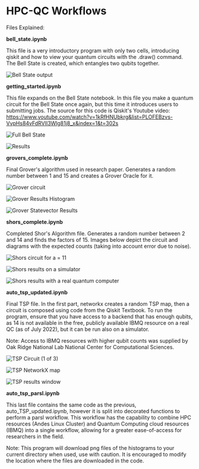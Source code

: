 # HPC-QC Workflows

Files Explained:

**bell_state.ipynb**

This file is a very introductory program with only two cells, introducing qiskit and how to view your quantum circuits with the .draw() command. The Bell State is created, which entangles two qubits together. 

![Bell State output](/Images/bell-state-example.png)

**getting_started.ipynb**

This file expands on the Bell State notebook. In this file you make a quantum circuit for the Bell State once again, but this time it introduces users to submitting jobs. The source for this code is Qiskit's Youtube video: https://www.youtube.com/watch?v=1kRfHNUbkrg&list=PLOFEBzvs-VvpHs84vFdRVIl3Wlg81j8_x&index=1&t=302s

![Full Bell State](/Images/full-bell-state.png)

![Results](/Images/bell-state-results.png)

**grovers_complete.ipynb**

Final Grover's algorithm used in research paper. Generates a random number between 1 and 15 and creates a Grover Oracle for it.  

![Grover circuit](/Images/grover-circuit.png)

![Grover Results Histogram](/Images/grover-results.png)

![Grover Statevector Results](/Images/grover-statevector.png)

**shors_complete.ipynb** 

Completed Shor's Algorithm file. Generates a random number between 2 and 14 and finds the factors of 15. Images below depict the circuit and diagrams with the expected counts (taking into account error due to noise). 

![Shors circuit for a = 11](/Images/shors-circuit.png)

![Shors results on a simulator](/Images/shors-simulator.png)

![Shors results with a real quantum computer](/Images/shors-qc.png)

**auto_tsp_updated.ipynb**

Final TSP file. In the first part, networkx creates a random TSP map, then a circuit is composed using code from the Qiskit Textbook. To run the program, ensure that you have access to a backend that has enough qubits, as 14 is not available in the free, publicly available IBMQ resource on a real QC (as of July 2022), but it can be run also on a simulator. 

Note: Access to IBMQ resources with higher qubit counts was supplied by Oak Ridge National Lab National Center for Computational Sciences. 

![TSP Circuit (1 of 3)](/Images/tsp-curcuit1.png)

![TSP NetworkX map](/Images/tsp-networkx.png)

![TSP results window](/Images/tsp-results.png)

**auto_tsp_parsl.ipynb**

This last file contains the same code as the previous, auto_TSP_updated.ipynb, however it is split into decorated functions to perform a parsl workflow. This workflow has the capability to combine HPC resources (Andes Linux Cluster) and Quantum Computing cloud resources (IBMQ) into a single workflow, allowing for a greater ease-of-access for researchers in the field. 

Note: This program will download png files of the histograms to your current directory when used, use with caution. It is encouraged to modify the location where the files are downloaded in the code. 
